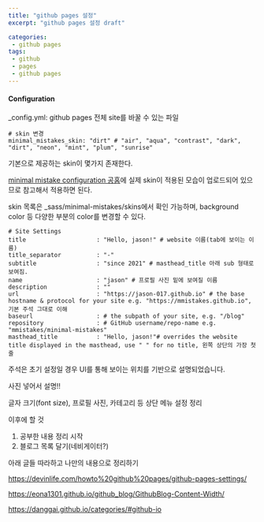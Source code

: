 ```yaml
---
title: "github pages 설정"
excerpt: "github pages 설정 draft"

categories:
 - github pages
tags:
 - github
 - pages
 - github pages
---
```


#### Configuration

_config.yml: github pages 전체 site를 바꿀 수 있는 파일

```
# skin 변경
minimal_mistakes_skin: "dirt" # "air", "aqua", "contrast", "dark", "dirt", "neon", "mint", "plum", "sunrise"
```

기본으로 제공하는 skin이 몇가지 존재한다.

[minimal mistake configuration 공홈](https://mmistakes.github.io/minimal-mistakes/docs/configuration/)에 실제 skin이 적용된 모습이 업로드되어 있으므로 참고해서 적용하면 된다.

skin 목록은 _sass/minimal-mistakes/skins에서 확인 가능하며, background color 등 다양한 부분의 color를 변경할 수 있다.

```
# Site Settings
title                    : "Hello, jason!" # website 이름(tab에 보이는 이름)
title_separator          : "-"
subtitle                 : "since 2021" # masthead_title 아래 sub 형태로 보여짐.
name                     : "jason" # 프로필 사진 밑에 보여질 이름
description              : ""
url                      : "https://jason-017.github.io" # the base hostname & protocol for your site e.g. "https://mmistakes.github.io", 기본 주석 그대로 이해
baseurl                  : # the subpath of your site, e.g. "/blog"
repository               : # GitHub username/repo-name e.g. "mmistakes/minimal-mistakes"
masthead_title           : "Hello, jason!"# overrides the website title displayed in the masthead, use " " for no title, 왼쪽 상단의 가장 첫줄
```

주석은 초기 설정일 경우 UI를 통해 보이는 위치를 기반으로 설명되었습니다.



사진 넣어서 설명!!

글자 크기(font size), 프로필 사진, 카테고리 등 상단 메뉴 설정 정리



이후에 할 것

1. 공부한 내용 정리 시작
2. 블로그 목록 달기(네비게이터?)



아래 글들 따라하고 나만의 내용으로 정리하기

https://devinlife.com/howto%20github%20pages/github-pages-settings/

https://eona1301.github.io/github_blog/GithubBlog-Content-Width/

https://danggai.github.io/categories/#github-io